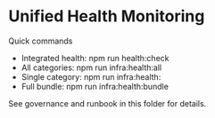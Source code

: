 # Unified Health Monitoring

Quick commands

- Integrated health: npm run health:check
- All categories: npm run infra:health:all
- Single category: npm run infra:health:<category>
- Full bundle: npm run infra:health:bundle

See governance and runbook in this folder for details.
